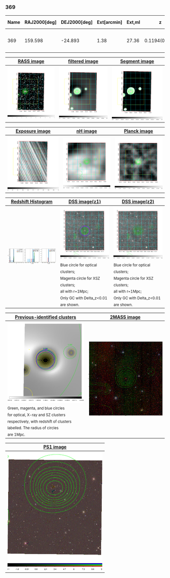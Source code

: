 <div STYLE="page-break-after: always;"></div>

### 369

|Name|RAJ2000[deg]|DEJ2000[deg] |Ext[arcmin]| Ext,ml | z | z_src| C|GC(XSZ,Delta_z<0.01)| GC(OPT,Delta_z<0.01)|GC| R_sig[arcmin] | R500[arcmin] | R500[Mpc]| CRsig[c/s] | CR500[c/s] |L500[1E44 erg/s]|F500[1E-12 erg/s/cm^2]| M500[1E14 Msun]|Tx[keV]|Cnt_sig|Beta|Rc[arcmin]|Comment|Alias|
|---|---|---|---|---|---|------|---|--------|---------|----------|---|---|---|---|---|---|---|---|---|---|---|---|---|---|
|369| 159.598| -24.893| 1.38| 27.36| 0.1194(0.005)| z1, z_xsz| B| MCXC, PSZ2, Tar| N, W| MCXC, N, PSZ2, Tar, W| 7.825| 7.308| 0.944| 0.181(0.036)| 0.179(0.035)| 1.226(0.103)| 3.307(0.277)| 2.69(0.11)| 4.09(0.11)| 79.9| 0.910(-0.103+0.064)| 3.303(-0.514+0.406)| -| k094|

|[RASS image](../image/369/369_img.pdf)|[filtered image](../image/369/369_fil.pdf)|[Segment image](../image/369/369_seg.pdf)|
|-------------------|--------------------|-------------------|
| <img src="../image/369/369_img.png" width="300">  | <img src="../image/369/369_fil.png" width="300">   | <img src="../image/369/369_seg.png" width="300">  |

|[Exposure image](../image/369/369_mex.pdf)| [nH image](../image/369/369_nh.pdf)| [Planck image](../image/369/369_p.pdf)|
|-------------------|--------------------|-------------------|
|<img src="../image/369/369_mex.png" width="300">   | <img src="../image/369/369_nh.png" width="300">    | <img src="../image/369/369_p.png" width="300"> |

|[Redshift Histogram](../image/369/369_zg.pdf) | [DSS image(z1)](../image/369/369_dss_z1.pdf)      |  [DSS image(z2)](../image/369/369_dss_z2.pdf)    |
|-------------------|--------------------|-------------------|
|<img src="../image/369/369_zg.png" width="300"> |<img src="../image/369/369_dss_z1.png" width="300"> <sub><br>Blue circle for optical clusters; <br>Magenta circle for XSZ clusters; <br>all with r=1Mpc; <br>Only GC with Delta_z<0.01 are shown. </sub>| <img src="../image/369/369_dss_z2.png" width="300"><sub><br>Blue circle for optical clusters; <br>Magenta circle for XSZ clusters; <br>all with r=1Mpc; <br>Only GC with Delta_z<0.01 are shown. </sub> |

|[Previous-identified clusters](../image/369/369_gc.pdf) | [2MASS image](../image/369/369_2mass.pdf)      |
|-------------------|-------------------|
|<img src=../image/369/369_gc.png width="300"> <br><sub>Green, magenta, and blue circles <br>for optical, X-ray and SZ clusters <br>respectively, with redshift of clusters <br>labelled. The radius of circles <br>are 1Mpc.</sub>|<img src="../image/369/369_2mass.png" width="300">  |

|[PS1 image](../image/369/369_ps1.pdf)            |
|-------------------|
| <img src="../image/369/369_ps1.png" width="300">  |
